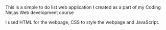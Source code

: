 This is a simple to do list web application I created as a part of my Coding Ninjas Web development course

I used HTML for the webpage, CSS to style the webpage and JavaScript.